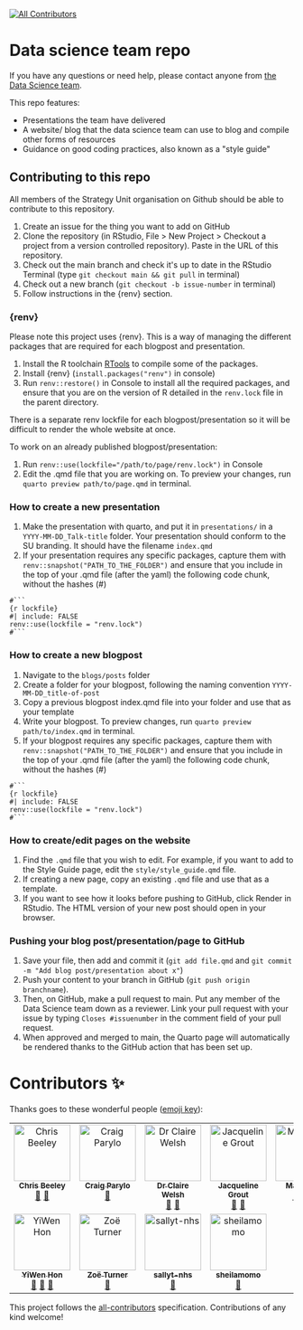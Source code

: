 <!-- ALL-CONTRIBUTORS-BADGE:START - Do not remove or modify this section -->
[![All Contributors](https://img.shields.io/badge/all_contributors-10-orange.svg?style=flat-square)](#contributors-)
<!-- ALL-CONTRIBUTORS-BADGE:END -->


# Data science team repo

If you have any questions or need help, please contact anyone from [the Data Science team](https://the-strategy-unit.github.io/data_science/about.html).

This repo features:

* Presentations the team have delivered
* A website/ blog that the data science team can use to blog and compile other forms of resources
* Guidance on good coding practices, also known as a "style guide"

## Contributing to this repo

All members of the Strategy Unit organisation on Github should be able to contribute to this repository.

1. Create an issue for the thing you want to add on GitHub
2. Clone the repository (in RStudio, File > New Project > Checkout a project from a version controlled repository). Paste in the URL of this repository.
3. Check out the main branch and check it's up to date in the RStudio Terminal  (type `git checkout main && git pull` in terminal)
4. Check out a new branch  (`git checkout -b issue-number` in terminal)
5. Follow instructions in the {renv} section.

### {renv}

Please note this project uses {renv}. This is a way of managing the different packages 
that are required for each blogpost and presentation.

1. Install the R toolchain [RTools](https://cran.r-project.org/bin/windows/Rtools/) to compile some of the packages. 
2. Install {renv} (`install.packages("renv")` in console)
3. Run `renv::restore()` in Console to install all the required packages, and ensure that you are on the version of R detailed in the `renv.lock` file in the parent directory.

There is a separate renv lockfile for each blogpost/presentation so it will be difficult to render the whole website at once.

To work on an already published blogpost/presentation:

1. Run `renv::use(lockfile="/path/to/page/renv.lock")` in Console
2. Edit the .qmd file that you are working on. To preview your changes, run `quarto preview path/to/page.qmd` in terminal.

### How to create a new presentation

1. Make the presentation with quarto, and put it in `presentations/` in a `YYYY-MM-DD_Talk-title` folder. Your presentation should conform to the SU branding. It should have the filename `index.qmd`
2. If your presentation requires any specific packages, capture them with `renv::snapshot("PATH_TO_THE_FOLDER")` and ensure that you include in the top of your .qmd file (after the yaml) the following code chunk, without the hashes (#)

```
#```
{r lockfile}
#| include: FALSE
renv::use(lockfile = "renv.lock")
#```
```

### How to create a new blogpost 

1. Navigate to the `blogs/posts` folder
2. Create a folder for your blogpost, following the naming convention `YYYY-MM-DD_title-of-post`
3. Copy a previous blogpost index.qmd file into your folder and use that as your template
4. Write your blogpost. To preview changes, run `quarto preview path/to/index.qmd` in terminal.
5. If your blogpost requires any specific packages, capture them with `renv::snapshot("PATH_TO_THE_FOLDER")` and ensure that you include in the top of your .qmd file (after the yaml) the following code chunk, without the hashes (#)

```
#```
{r lockfile}
#| include: FALSE
renv::use(lockfile = "renv.lock")
#```
```


### How to create/edit pages on the website

1. Find the `.qmd` file that you wish to edit. For example, if you want to add to the Style Guide page, edit the `style/style_guide.qmd` file.
2. If creating a new page, copy an existing `.qmd` file and use that as a template.
3. If you want to see how it looks before pushing to GitHub, click Render in RStudio. The HTML version of your new post should open in your browser.


### Pushing your blog post/presentation/page to GitHub

1. Save your file, then add and commit it (`git add file.qmd` and `git commit -m "Add blog post/presentation about x"`)
2. Push your content to your branch in GitHub (`git push origin branchname`). 
3. Then, on GitHub, make a pull request to main. Put any member of the Data Science team down as a reviewer. Link your pull request with your issue by typing `Closes #issuenumber` in the comment field of your pull request.
4. When approved and merged to main, the Quarto page will automatically be rendered thanks to the GitHub action that has been set up.

# Contributors ✨

Thanks goes to these wonderful people ([emoji key](https://allcontributors.org/docs/en/emoji-key)):

<!-- ALL-CONTRIBUTORS-LIST:START - Do not remove or modify this section -->
<!-- prettier-ignore-start -->
<!-- markdownlint-disable -->
<table>
  <tbody>
    <tr>
      <td align="center" valign="top" width="14.28%"><a href="http://chrisbeeley.net"><img src="https://avatars.githubusercontent.com/u/1259867?v=4?s=100" width="100px;" alt="Chris Beeley"/><br /><sub><b>Chris Beeley</b></sub></a><br /><a href="#talk-ChrisBeeley" title="Talks">📢</a> <a href="https://github.com/The-Strategy-Unit/data_science/commits?author=ChrisBeeley" title="Documentation">📖</a></td>
      <td align="center" valign="top" width="14.28%"><a href="https://www.strategyunitwm.nhs.uk/"><img src="https://avatars.githubusercontent.com/u/105867449?v=4?s=100" width="100px;" alt="Craig Parylo"/><br /><sub><b>Craig Parylo</b></sub></a><br /><a href="#blog-craig-parylo" title="Blogposts">📝</a></td>
      <td align="center" valign="top" width="14.28%"><a href="https://github.com/DCEW"><img src="https://avatars.githubusercontent.com/u/112561799?v=4?s=100" width="100px;" alt="Dr Claire Welsh"/><br /><sub><b>Dr Claire Welsh</b></sub></a><br /><a href="#talk-DCEW" title="Talks">📢</a> <a href="#blog-DCEW" title="Blogposts">📝</a></td>
      <td align="center" valign="top" width="14.28%"><a href="https://github.com/jacgrout"><img src="https://avatars.githubusercontent.com/u/103451105?v=4?s=100" width="100px;" alt="Jacqueline Grout"/><br /><sub><b>Jacqueline Grout</b></sub></a><br /><a href="#talk-jacgrout" title="Talks">📢</a> <a href="#blog-jacgrout" title="Blogposts">📝</a></td>
      <td align="center" valign="top" width="14.28%"><a href="http://matt-dray.com"><img src="https://avatars.githubusercontent.com/u/18232097?v=4?s=100" width="100px;" alt="Matt Dray"/><br /><sub><b>Matt Dray</b></sub></a><br /><a href="#blog-matt-dray" title="Blogposts">📝</a> <a href="#talk-matt-dray" title="Talks">📢</a> <a href="https://github.com/The-Strategy-Unit/data_science/commits?author=matt-dray" title="Documentation">📖</a></td>
      <td align="center" valign="top" width="14.28%"><a href="http://rhian.rbind.io"><img src="https://avatars.githubusercontent.com/u/7017740?v=4?s=100" width="100px;" alt="Rhian Davies"/><br /><sub><b>Rhian Davies</b></sub></a><br /><a href="#blog-StatsRhian" title="Blogposts">📝</a></td>
      <td align="center" valign="top" width="14.28%"><a href="https://tjmt.uk/"><img src="https://avatars.githubusercontent.com/u/12023696?v=4?s=100" width="100px;" alt="Tom Jemmett"/><br /><sub><b>Tom Jemmett</b></sub></a><br /><a href="#blog-tomjemmett" title="Blogposts">📝</a> <a href="#talk-tomjemmett" title="Talks">📢</a> <a href="https://github.com/The-Strategy-Unit/data_science/commits?author=tomjemmett" title="Documentation">📖</a></td>
    </tr>
    <tr>
      <td align="center" valign="top" width="14.28%"><a href="https://www.linkedin.com/in/yiwen-h/"><img src="https://avatars.githubusercontent.com/u/60136255?v=4?s=100" width="100px;" alt="YiWen Hon"/><br /><sub><b>YiWen Hon</b></sub></a><br /><a href="#blog-yiwen-h" title="Blogposts">📝</a> <a href="#talk-yiwen-h" title="Talks">📢</a> <a href="https://github.com/The-Strategy-Unit/data_science/commits?author=yiwen-h" title="Documentation">📖</a></td>
      <td align="center" valign="top" width="14.28%"><a href="https://philosopher-analyst.netlify.app/"><img src="https://avatars.githubusercontent.com/u/39963221?v=4?s=100" width="100px;" alt="Zoë Turner"/><br /><sub><b>Zoë Turner</b></sub></a><br /><a href="https://github.com/The-Strategy-Unit/data_science/commits?author=Lextuga007" title="Documentation">📖</a></td>
      <td align="center" valign="top" width="14.28%"><a href="https://github.com/sallyt-nhs"><img src="https://avatars.githubusercontent.com/u/105062662?v=4?s=100" width="100px;" alt="sallyt-nhs"/><br /><sub><b>sallyt-nhs</b></sub></a><br /><a href="#talk-sallyt-nhs" title="Talks">📢</a></td>
      <td align="center" valign="top" width="14.28%"><a href="https://github.com/sheilamomo"><img src="https://avatars.githubusercontent.com/u/152722438?v=4?s=100" width="100px;" alt="sheilamomo"/><br /><sub><b>sheilamomo</b></sub></a><br /><a href="#blog-sheilamomo" title="Blogposts">📝</a></td>
    </tr>
  </tbody>
</table>

<!-- markdownlint-restore -->
<!-- prettier-ignore-end -->

<!-- ALL-CONTRIBUTORS-LIST:END -->

This project follows the [all-contributors](https://github.com/all-contributors/all-contributors) specification. Contributions of any kind welcome!
